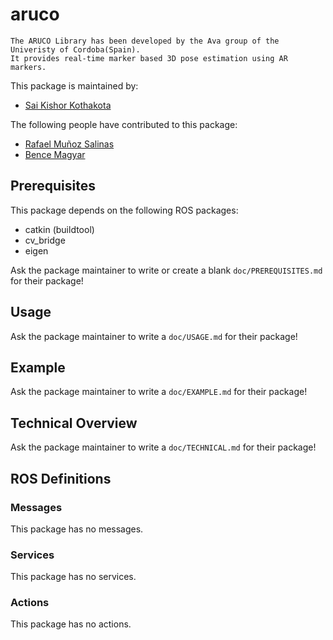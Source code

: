 # aruco


    The ARUCO Library has been developed by the Ava group of the Univeristy of Cordoba(Spain).
    It provides real-time marker based 3D pose estimation using AR markers.
  

This package is maintained by:
- [Sai Kishor Kothakota](sai.kishor@pal-robotics.com)

The following people have contributed to this package:
- [Rafael Muñoz Salinas](rmsalinas@uco.es)
- [Bence Magyar](bence.magyar@pal-robotics.com)

## Prerequisites

This package depends on the following ROS packages:
- catkin (buildtool)
- cv_bridge
- eigen

Ask the package maintainer to write or create a blank `doc/PREREQUISITES.md` for their package!

## Usage

Ask the package maintainer to write a `doc/USAGE.md` for their package!

## Example

Ask the package maintainer to write a `doc/EXAMPLE.md` for their package!

## Technical Overview

Ask the package maintainer to write a `doc/TECHNICAL.md` for their package!

## ROS Definitions

### Messages

This package has no messages.

### Services

This package has no services.

### Actions

This package has no actions.
